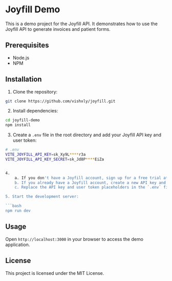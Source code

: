 # Joyfill Demo

This is a demo project for the Joyfill API. It demonstrates how to use the Joyfill API to generate invoices and patient forms.

## Prerequisites

- Node.js
- NPM

## Installation

1. Clone the repository:

```bash
git clone https://github.com/vishxly/joyfill.git
```

2. Install dependencies:

```bash
cd joyfill-demo
npm install
```

3. Create a `.env` file in the root directory and add your Joyfill API key and user token:

````bash
# .env
VITE_JOYFILL_API_KEY=sk_Xy9L****r3a
VITE_JOYFILL_API_KEY_SECRET=sk_Jd8P****EiZa


4.
    a. If you don't have a Joyfill account, sign up for a free trial at https://app-joy.joyfill.io/login
    b. If you already have a Joyfill account, create a new API key and user token at https://app-joy.joyfill.io/api_keys
    c. Replace the API key and user token placeholders in the `.env` file with your actual API key and Secret key.

5. Start the development server:

```bash
npm run dev
````

## Usage

Open `http://localhost:3000` in your browser to access the demo application.

## License

This project is licensed under the MIT License.
